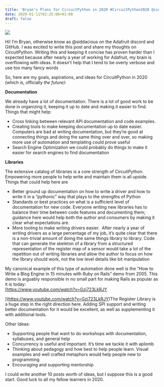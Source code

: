 ```yaml
---
title: 'Bryan’s Plans for CircuitPython in 2020 #CircuitPython2020 @siddacious'
date: 2020-01-11T02:25:00+01:00
draft: false
---
```


![](https://cdn-blog.adafruit.com/uploads/2020/01/adafruit_blinka_2020_blog-1.jpg)

Hi! I’m Bryan, otherwise know as @siddacious on the Adafruit discord and GitHub. I was excited to write this post and share my thoughts on CircuitPython. Writing this and keeping it concise has proven harder than I expected because after nearly a year of working for Adafruit, my brain is overflowing with ideas. It doesn’t help that I tend to be overly verbose and use too many fancy words

So, here are my goals, aspirations, and ideas for CircuitPython in 2020 (which is, officially _the future)_:

**Documentation**

We already have a lot of documentation. There is a lot of good work to be done in organizing it, keeping it up to date and making it easier to find. Things that might help:

*   Cross linking between relevant API documentation and code examples. 
*   Creating tools to make keeping documentation up to date easier. Computers are bad at writing documentation, but they’re good at connecting things and doing the same thing over and over, so making more use of automation and templating could prove useful
*   Search Engine Optimization we could probably do things to make it easier for search engines to find documentation

**Libraries**

The extensive catalog of libraries is a core strength of CircuitPython. Empowering more people to help write and maintain them is all upside. Things that could help here are

*   Better ground up documentation on how to write a driver and how to write it in a “pythonic” way that plays to the strengths of Python
*   Standards or best practices on what is a sufficient level of documentation for new code. Everyone writing new libraries has to balance their time between code features and documenting them; guidance here would help both the author and consumers by making it clear what expectations are.
*   More tooling to make writing drivers easier.  After nearly a year of writing drivers as a large percentage of my job, it’s quite clear that there is a non-trivial amount of doing the same things library to library. Code that can generate the skeleton of a library from a structured representation of the register map of a sensor would take a lot of the repetition out of writing libraries and allow the author to focus on how the library should work, not the low level details like bit manipulation

My canonical example of this type of automation done well is the “How to Write a Blog Engine in 15 minutes with Ruby on Rails” demo from 2005. This demo is arguably responsible in no small part for making Rails as popular as it is today:  
[https://www.youtube.com/watch?v=Gzj723LkRJY  
  
](https://www.youtube.com/watch?v=Gzj723LkRJY)The Register Library is a huge step in the right direction here. Adding SPI support and writing better documentation for it would be excellent, as well as supplementing it with additional tools.

Other Ideas:

*   Supporting people that want to do workshops with documentation, syllabuses, and general help
*   Concurrency is useful and important. It’s time we tackle it with aplomb
*   Thinking about pedagogy and how best to help people learn. Visual examples and well crafted metaphors would help people new to programming
*   Encouraging and supporting mentorship

I could write another 10 posts worth of ideas, but I suppose this is a good start. Good luck to all my fellow learners in 2020.